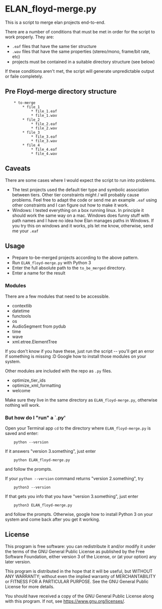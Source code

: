 # ELAN_floyd-merge.py

This is a script to merge elan projects end-to-end. 

There are a number of conditions that must be met in order for the script to work properly. They are:

* `.eaf` files that have the same tier structure
* `.wav` files that have the same properties (stereo/mono, frame/bit rate, etc)
* projects must be contained in a suitable directory structure (see below)

If these conditions aren't met, the script will generate unpredictable output or faile completely.

## Pre Floyd-merge directory structure

		* to-merge
			* file_1
				* file_1.eaf
				* file_1.wav
			* file_2
				* file_2.eaf
				* file_2.wav
			* file_3
				* file_3.eaf
				* file_3.wav
			* file_4
				* file_4.eaf
				* file_4.wav

## Caveats

There are some cases where I would expect the script to run into problems.

* The test projects used the default tier type and symbolic association between tiers. Other tier constraints might / will probably cause problems. Feel free to adapt the code or send me an example `.eaf` using other constraints and I can figure out how to make it work.
* Windows: I tested everything on a box running linux. In principle it should work the same way on a mac. Windows does funny stuff with path names and I have no idea how Elan manages paths in Windows. If you try this on windows and it works, pls let me know, otherwise, send me your `.eaf`

## Usage

* Prepare to-be-merged projects according to the above pattern.
* Run `ELAN_floyd-merge.py` with Python 3
* Enter the full absolute path to the `to_be_merged` directory.
* Enter a name for the result

### Modules

There are a few modules that need to be accessible.

* contextlib
* datetime
* functools
* os
* AudioSegment from pydub
* time
* wave
* xml.etree.ElementTree

If you don't know if you have these, just run the script -- you'll get an error if something is missing :D Google how to install those modules on your system.

Other modules are included with the repo as `.py` files.

* optimize_tier_ids
* optimize_xml_formatting
* welcome

Make sure they live in the same directory as `ELAN_floyd-merge.py`, otherwise nothing will work.

### But how do I "run" a `.py'

Open your Terminal app `cd` to the directory where `ELAN_floyd-merge.py` is saved and enter:

        python --version

If it answers "version 3.something", just enter

        python ELAN_floyd-merge.py

and follow the prompts.

If your `python --version` command returns "version 2.something", try

        python3 --version

If that gets you info that you have "version 3.something", just enter

        python3 ELAN_floyd-merge.py

and follow the prompts. Otherwise, google how to install Python 3 on your system and come back after you get it working.

## License

This program is free software: you can redistribute it and/or modify it under the terms of the GNU General Public License as published by the Free Software Foundation, either version 3 of the License, or (at your option) any later version.

This program is distributed in the hope that it will be useful, but WITHOUT ANY WARRANTY; without even the implied warranty of MERCHANTABILITY or FITNESS FOR A PARTICULAR PURPOSE. See the GNU General Public License for more details.

You should have received a copy of the GNU General Public License along with this program.  If not, see <https://www.gnu.org/licenses/>.

